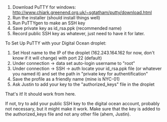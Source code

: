 1. Download PuTTY for windows: http://www.chiark.greenend.org.uk/~sgtatham/putty/download.html
2. Run the installer (should install things well)
3. Run PuTTYgen to make an SSH key
4. Save private key as id_rsa.ppk (recommended name)
5. Record public SSH key as whatever, just need to have it for later.

To Set Up PuTTY with your Digital Ocean droplet:
1. Set Host name to the IP of the droplet (162.243.164.162 for now, don't know if it will change) with port 22 (default)
2. Under connection -> data set auto-login username to "root"
3. Under connection -> SSH -> auth locate your id_rsa.ppk file (or whatever you named it) and set the path in "private key for authentification"
4. Save the profile as a friendly name (mine is NYC-01)
5. Ask Justin to add your key to the "authorized_keys" file in the droplet

That's it! It should work from here.

If not, try to add your public SSH key to the digital ocean account, probably not necessary, but it might make it work.
Make sure that the key is added to the authorized_keys file and not any other file (ahem, Justin).
